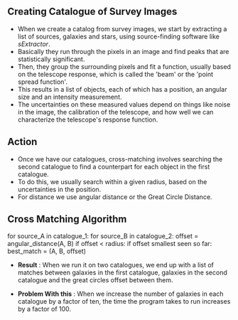 ## Creating Catalogue of Survey Images
* When we create a catalog from survey images, we start by extracting a list of sources, galaxies and stars, using source-finding software like _sExtractor_. 
* Basically they run through the pixels in an image and find peaks that are statistically significant.
* Then, they group the surrounding pixels and fit a function, usually based on the telescope response, which is called the 'beam' or the 'point spread function'.
* This results in a list of objects, each of which has a position, an angular size and an intensity measurement.
* The uncertainties on these measured values depend on things like noise in the image, the calibration of the telescope, and how well we can characterize the telescope's response function.

## Action
* Once we have our catalogues, cross-matching involves searching the second catalogue to find a counterpart for each object in the first catalogue. 
* To do this, we usually search within a given radius, based on the uncertainties in the position.
* For distance we use angular distance or the Great Circle Distance.

## Cross Matching Algorithm

for source_A in catalogue_1:
    for source_B in catalogue_2:
        offset = angular_distance(A, B)
        if offset < radius:
            if offset smallest seen so far:
                best_match = (A, B, offset)

* __Result__ : When we run it on two catalogues, we end up with a list of matches between galaxies in the first catalogue, galaxies in the second catalogue and the great circles offset between them.

* __Problem With this__ : When we increase the number of galaxies in each catalogue by a factor of ten, the time the program takes to run increases by a factor of 100.